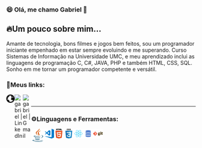 ### 😄 Olá, me chamo Gabriel 👋

## 🔥Um pouco sobre mim...
Amante de tecnologia, bons filmes e jogos bem feitos, sou um programador iniciante empenhado em estar sempre evoluindo e me superando. Curso Sistemas de Informação na Universidade UMC, e meu aprendizado inclui as linguagens de programação C, C#, JAVA, PHP e também HTML, CSS, SQL. Sonho em me tornar um programador competente e versátil.

### 🔗Meus links:
[<img align="left" alt="portfolio" width="22px" src="https://raw.githubusercontent.com/iconic/open-iconic/master/svg/globe.svg" />][website]
[<img align="left" alt="gabriel | LinkedIn" width="22px" src="https://cdn.jsdelivr.net/npm/simple-icons@v3/icons/linkedin.svg" />][linkedin]
[<img align="left" alt="gabriel | Gmail" width="22px" src="https://cdn.jsdelivr.net/npm/simple-icons@v3/icons/gmail.svg" />][Gmail]

<br />

---
### ⚙️Linguagens e Ferramentas:
<img align="left" alt="Java" width="35px" src="https://raw.githubusercontent.com/github/explore/80688e429a7d4ef2fca1e82350fe8e3517d3494d/topics/java/java.png"/>
<img align="left" alt="VSC" width="26px" src="https://raw.githubusercontent.com/github/explore/80688e429a7d4ef2fca1e82350fe8e3517d3494d/topics/visual-studio-code/visual-studio-code.png"/>
<img align="left" alt="HTML5" width="26px" src="https://raw.githubusercontent.com/github/explore/80688e429a7d4ef2fca1e82350fe8e3517d3494d/topics/html/html.png" />
<img align="left" alt="CSS3" width="26px" src="https://raw.githubusercontent.com/github/explore/80688e429a7d4ef2fca1e82350fe8e3517d3494d/topics/css/css.png" />
<img align="left" alt="React" width="26px" src="https://raw.githubusercontent.com/github/explore/80688e429a7d4ef2fca1e82350fe8e3517d3494d/topics/react/react.png" />
<img align="left" alt="SQL" width="26px" src="https://raw.githubusercontent.com/github/explore/80688e429a7d4ef2fca1e82350fe8e3517d3494d/topics/sql/sql.png" />
<img align="left" alt="Git" width="26px" src="https://raw.githubusercontent.com/github/explore/80688e429a7d4ef2fca1e82350fe8e3517d3494d/topics/git/git.png" />

[website]: https://bit.ly/portfoliogabrielcg
[linkedin]: https://www.linkedin.com/in/gabriel-correa-guedes-13a6a3190/
[Gmail]: mailto:gabrielguedes75@gmail.com
